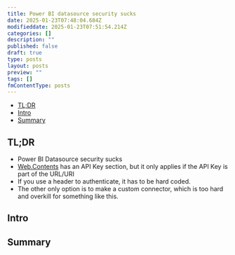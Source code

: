 ```yaml
---
title: Power BI datasource security sucks
date: 2025-01-23T07:48:04.684Z
modifieddate: 2025-01-23T07:51:54.214Z
categories: []
description: ""
published: false
draft: true
type: posts
layout: posts
preview: ""
tags: []
fmContentType: posts
---
```



 <!--- cSpell:disable --->
* [TL;DR](#tldr)
* [Intro](#intro)
* [Summary](#summary)
 <!--- cSpell:enable --->
## TL;DR

* Power BI Datasource security sucks
* [Web.Contents](https://learn.microsoft.com/en-us/powerquery-m/web-contents) has an API Key section, but it only applies if the API Key is part of the URL/URI
* If you use a header to authenticate, it has to be hard coded.
* The other only option is to make a custom connector, which is too hard and overkill for something like this.

## Intro

## Summary
